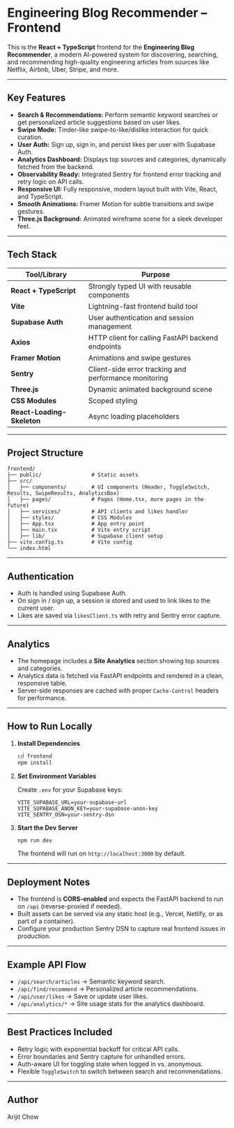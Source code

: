 # Engineering Blog Recommender – Frontend

This is the **React + TypeScript** frontend for the **Engineering Blog Recommender**, a modern AI-powered system for discovering, searching, and recommending high-quality engineering articles from sources like Netflix, Airbnb, Uber, Stripe, and more.

---

## Key Features

* **Search & Recommendations:** Perform semantic keyword searches or get personalized article suggestions based on user likes.
* **Swipe Mode:** Tinder-like swipe-to-like/dislike interaction for quick curation.
* **User Auth:** Sign up, sign in, and persist likes per user with Supabase Auth.
* **Analytics Dashboard:** Displays top sources and categories, dynamically fetched from the backend.
* **Observability Ready:** Integrated Sentry for frontend error tracking and retry logic on API calls.
* **Responsive UI:** Fully responsive, modern layout built with Vite, React, and TypeScript.
* **Smooth Animations:** Framer Motion for subtle transitions and swipe gestures.
* **Three.js Background:** Animated wireframe scene for a sleek developer feel.

---

## Tech Stack

| Tool/Library               | Purpose                                               |
| -------------------------- | ----------------------------------------------------- |
| **React + TypeScript**     | Strongly typed UI with reusable components            |
| **Vite**                   | Lightning-fast frontend build tool                    |
| **Supabase Auth**          | User authentication and session management            |
| **Axios**                  | HTTP client for calling FastAPI backend endpoints     |
| **Framer Motion**          | Animations and swipe gestures                         |
| **Sentry**                 | Client-side error tracking and performance monitoring |
| **Three.js**               | Dynamic animated background scene                     |
| **CSS Modules**            | Scoped styling                                        |
| **React-Loading-Skeleton** | Async loading placeholders                            |

---

## Project Structure

```
frontend/
├── public/                # Static assets
├── src/
│   ├── components/        # UI components (Header, ToggleSwitch, Results, SwipeResults, AnalyticsBox)
│   ├── pages/             # Pages (Home.tsx, more pages in the future)
│   ├── services/          # API clients and likes handler
│   ├── styles/            # CSS Modules
│   ├── App.tsx            # App entry point
│   ├── main.tsx           # Vite entry script
│   ├── lib/               # Supabase client setup
├── vite.config.ts         # Vite config
└── index.html
```

---

## Authentication

* Auth is handled using Supabase Auth.
* On sign in / sign up, a session is stored and used to link likes to the current user.
* Likes are saved via `likesClient.ts` with retry and Sentry error capture.

---

## Analytics

* The homepage includes a **Site Analytics** section showing top sources and categories.
* Analytics data is fetched via FastAPI endpoints and rendered in a clean, responsive table.
* Server-side responses are cached with proper `Cache-Control` headers for performance.

---

## How to Run Locally

1. **Install Dependencies**

   ```bash
   cd frontend
   npm install
   ```

2. **Set Environment Variables**

   Create `.env` for your Supabase keys:

   ```
   VITE_SUPABASE_URL=your-supabase-url
   VITE_SUPABASE_ANON_KEY=your-supabase-anon-key
   VITE_SENTRY_DSN=your-sentry-dsn
   ```

3. **Start the Dev Server**

   ```bash
   npm run dev
   ```

   The frontend will run on `http://localhost:3000` by default.

---

## Deployment Notes

* The frontend is **CORS-enabled** and expects the FastAPI backend to run on `/api` (reverse-proxied if needed).
* Built assets can be served via any static host (e.g., Vercel, Netlify, or as part of a container).
* Configure your production Sentry DSN to capture real frontend issues in production.

---

## Example API Flow

* `/api/search/articles` → Semantic keyword search.
* `/api/find/recommend` → Personalized article recommendations.
* `/api/user/likes` → Save or update user likes.
* `/api/analytics/*` → Site usage stats for the analytics dashboard.

---

## Best Practices Included

* Retry logic with exponential backoff for critical API calls.
* Error boundaries and Sentry capture for unhandled errors.
* Auth-aware UI for toggling state when logged in vs. anonymous.
* Flexible `ToggleSwitch` to switch between search and recommendations.

---

## Author

Arijit Chow